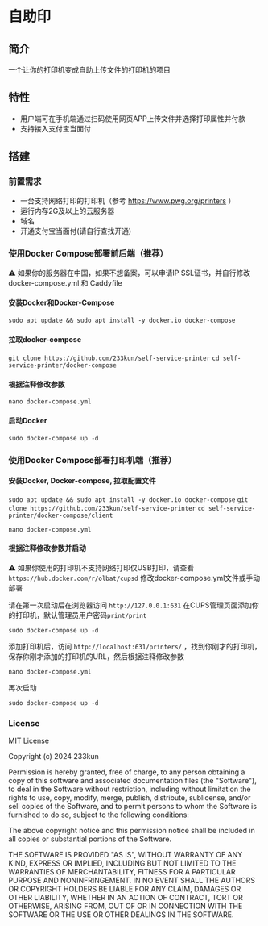 # 自助印

## 简介

一个让你的打印机变成自助上传文件的打印机的项目

## 特性

- 用户端可在手机端通过扫码使用网页APP上传文件并选择打印属性并付款
- 支持接入支付宝当面付

## 搭建

### 前置需求

- 一台支持网络打印的打印机（参考 <https://www.pwg.org/printers> ）
- 运行内存2G及以上的云服务器
- 域名  
- 开通支付宝当面付(请自行查找开通)

### 使用Docker Compose部署前后端（推荐）

⚠️ 如果你的服务器在中国，如果不想备案，可以申请IP SSL证书，并自行修改 docker-compose.yml 和 Caddyfile

#### 安装Docker和Docker-Compose

`sudo apt update && sudo apt install -y docker.io docker-compose`

#### 拉取docker-compose

`git clone https://github.com/233kun/self-service-printer`
`cd self-service-printer/docker-compose`

#### 根据注释修改参数

`nano docker-compose.yml`

#### 启动Docker

`sudo docker-compose up -d`

### 使用Docker Compose部署打印机端（推荐）

#### 安装Docker, Docker-compose, 拉取配置文件

`sudo apt update && sudo apt install -y docker.io docker-compose`
`git clone https://github.com/233kun/self-service-printer`
`cd self-service-printer/docker-compose/client`

`nano docker-compose.yml`

#### 根据注释修改参数并启动

⚠️ 如果你使用的打印机不支持网络打印仅USB打印，请查看 `https://hub.docker.com/r/olbat/cupsd` 修改docker-compose.yml文件或手动部署

请在第一次启动后在浏览器访问 `http://127.0.0.1:631` 在CUPS管理页面添加你的打印机，默认管理员用户密码`print/print`

`sudo docker-compose up -d`

添加打印机后，访问 `http://localhost:631/printers/` ，找到你刚才的打印机，保存你刚才添加的打印机的URL，然后根据注释修改参数

`nano docker-compose.yml`

再次启动

`sudo docker-compose up -d`

### License

MIT License

Copyright (c) 2024 233kun

Permission is hereby granted, free of charge, to any person obtaining a copy
of this software and associated documentation files (the "Software"), to deal
in the Software without restriction, including without limitation the rights
to use, copy, modify, merge, publish, distribute, sublicense, and/or sell
copies of the Software, and to permit persons to whom the Software is
furnished to do so, subject to the following conditions:

The above copyright notice and this permission notice shall be included in all
copies or substantial portions of the Software.

THE SOFTWARE IS PROVIDED "AS IS", WITHOUT WARRANTY OF ANY KIND, EXPRESS OR
IMPLIED, INCLUDING BUT NOT LIMITED TO THE WARRANTIES OF MERCHANTABILITY,
FITNESS FOR A PARTICULAR PURPOSE AND NONINFRINGEMENT. IN NO EVENT SHALL THE
AUTHORS OR COPYRIGHT HOLDERS BE LIABLE FOR ANY CLAIM, DAMAGES OR OTHER
LIABILITY, WHETHER IN AN ACTION OF CONTRACT, TORT OR OTHERWISE, ARISING FROM,
OUT OF OR IN CONNECTION WITH THE SOFTWARE OR THE USE OR OTHER DEALINGS IN THE
SOFTWARE.

